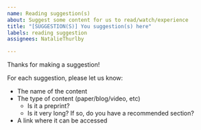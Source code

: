 ```yaml
---
name: Reading suggestion(s)
about: Suggest some content for us to read/watch/experience
title: "[SUGGESTION(S)] You suggestion(s) here"
labels: reading suggestion
assignees: NatalieThurlby

---
```


Thanks for making a suggestion!

For each suggestion, please let us know:
* The name of the content
* The type of content (paper/blog/video, etc)
    * Is it a preprint? 
    * Is it very long? If so, do you have a recommended section?
* A link where it can be accessed
